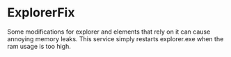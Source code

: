 # ExplorerFix
Some modifications for explorer and elements that rely on it can cause annoying memory leaks.
This service simply restarts explorer.exe when the ram usage is too high.
